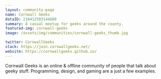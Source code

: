 ```yaml
---
layout: community-page
name: Cornwall Geeks
dataID: 218412503144680
summary: A casual meetup for geeks around the county.
featured-img: cornwall-geeks
image: /assets/img/communities/cornwall-geeks_thumb.jpg

twitter: CornwallGeeks
slack: https://join.cornwallgeeks.net/
website: https://cornwallgeeks.github.io/
---
```

Cornwall Geeks is an online & offline community of people that talk about geeky stuff.
Programming, design, and gaming are a just a few examples.
